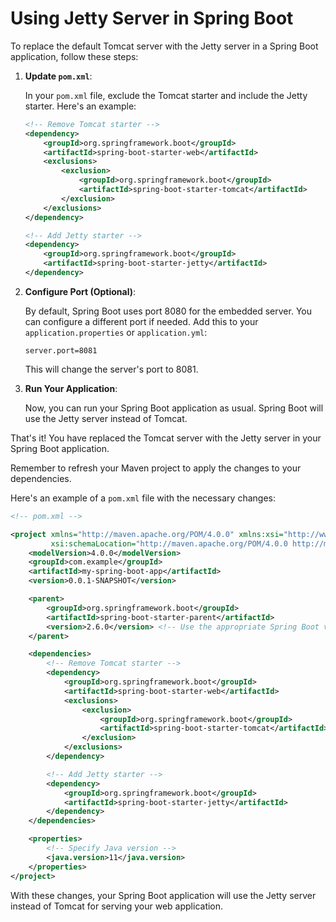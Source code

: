 # Using Jetty Server in Spring Boot

To replace the default Tomcat server with the Jetty server in a Spring Boot application, follow these steps:

1. **Update `pom.xml`**:

   In your `pom.xml` file, exclude the Tomcat starter and include the Jetty starter. Here's an example:

   ```xml
   <!-- Remove Tomcat starter -->
   <dependency>
       <groupId>org.springframework.boot</groupId>
       <artifactId>spring-boot-starter-web</artifactId>
       <exclusions>
           <exclusion>
               <groupId>org.springframework.boot</groupId>
               <artifactId>spring-boot-starter-tomcat</artifactId>
           </exclusion>
       </exclusions>
   </dependency>

   <!-- Add Jetty starter -->
   <dependency>
       <groupId>org.springframework.boot</groupId>
       <artifactId>spring-boot-starter-jetty</artifactId>
   </dependency>
   ```

2. **Configure Port (Optional)**:

   By default, Spring Boot uses port 8080 for the embedded server. You can configure a different port if needed. Add this to your `application.properties` or `application.yml`:

   ```properties
   server.port=8081
   ```

   This will change the server's port to 8081.

3. **Run Your Application**:

   Now, you can run your Spring Boot application as usual. Spring Boot will use the Jetty server instead of Tomcat.

That's it! You have replaced the Tomcat server with the Jetty server in your Spring Boot application.

Remember to refresh your Maven project to apply the changes to your dependencies.

Here's an example of a `pom.xml` file with the necessary changes:

```xml
<!-- pom.xml -->

<project xmlns="http://maven.apache.org/POM/4.0.0" xmlns:xsi="http://www.w3.org/2001/XMLSchema-instance"
         xsi:schemaLocation="http://maven.apache.org/POM/4.0.0 http://maven.apache.org/xsd/maven-4.0.0.xsd">
    <modelVersion>4.0.0</modelVersion>
    <groupId>com.example</groupId>
    <artifactId>my-spring-boot-app</artifactId>
    <version>0.0.1-SNAPSHOT</version>

    <parent>
        <groupId>org.springframework.boot</groupId>
        <artifactId>spring-boot-starter-parent</artifactId>
        <version>2.6.0</version> <!-- Use the appropriate Spring Boot version -->
    </parent>

    <dependencies>
        <!-- Remove Tomcat starter -->
        <dependency>
            <groupId>org.springframework.boot</groupId>
            <artifactId>spring-boot-starter-web</artifactId>
            <exclusions>
                <exclusion>
                    <groupId>org.springframework.boot</groupId>
                    <artifactId>spring-boot-starter-tomcat</artifactId>
                </exclusion>
            </exclusions>
        </dependency>

        <!-- Add Jetty starter -->
        <dependency>
            <groupId>org.springframework.boot</groupId>
            <artifactId>spring-boot-starter-jetty</artifactId>
        </dependency>
    </dependencies>

    <properties>
        <!-- Specify Java version -->
        <java.version>11</java.version>
    </properties>
</project>
```

With these changes, your Spring Boot application will use the Jetty server instead of Tomcat for serving your web application.
